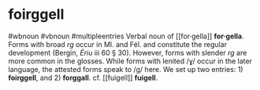 # foirggell
#wbnoun
#vbnoun
#multipleentries
Verbal noun of [[for·gella]] **for·gella**. Forms with broad *rg* occur in Ml. and Fél. and constitute the regular development (Bergin, *Ériu* iii 60 § 30). However, forms with slender *rg* are more common in the glosses. While forms with lenited /ɣ/ occur in the later language, the attested forms speak to /g/ here. We set up two entries: 1) **foirggell**, and 2) **forggall**. cf. [[fuigell]] **fuigell**.